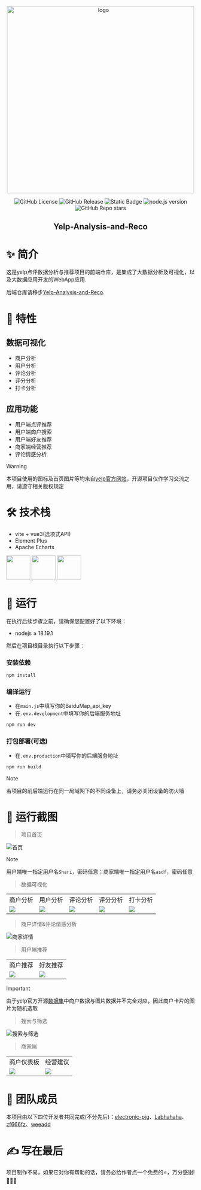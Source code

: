 <div align="center">
    <p align="center">
        <img src="https://github.com/electronic-pig/Yelp-Analysis-and-Reco_frontend/assets/103497254/c430bbf2-fa74-4235-b078-0f4b7b571353" alt="logo" width="500" />
    </p>
    
![GitHub License](https://img.shields.io/github/license/electronic-pig/Yelp-Analysis-and-Reco_frontend)
![GitHub Release](https://img.shields.io/github/v/release/electronic-pig/Yelp-Analysis-and-Reco_frontend)
![Static Badge](https://img.shields.io/badge/collaborator-4-lightblue)
![node.js version](https://img.shields.io/badge/nodejs-18+-orange.svg)
![GitHub Repo stars](https://img.shields.io/github/stars/electronic-pig/Yelp-Analysis-and-Reco_frontend)

<h2 align="center">Yelp-Analysis-and-Reco</h2>
</div>

# ✨ 简介

这是yelp点评数据分析与推荐项目的前端仓库，是集成了大数据分析及可视化，以及大数据应用开发的WebApp应用.

后端仓库请移步[Yelp-Analysis-and-Reco](https://github.com/Labhahaha/Yelp-Analysis-and-Reco).

# 🎉 特性

## 数据可视化

- 商户分析
- 用户分析
- 评论分析
- 评分分析
- 打卡分析

## 应用功能

- 用户端点评推荐
- 用户端商户搜索
- 用户端好友推荐
- 商家端经营推荐
- 评论情感分析

> [!Warning]
> 本项目使用的图标及首页图片等均来自[yelp官方网站](https://www.yelp.com/)，开源项目仅作学习交流之用，请遵守相关版权规定

# 🛠 技术栈

- vite + vue3(选项式API)
- Element Plus
- Apache Echarts

<a title="vue" href="https://cn.vuejs.org/" target="_blank">
    <img height="64px" src="https://github.com/electronic-pig/Yelp-Analysis-and-Reco_frontend/assets/103497254/5d6e1a71-1ac2-4043-866b-17ae33afadfd"/>
</a>
<a title="element-plus" href="https://element-plus.org/zh-CN/" target="_blank">
    <img height="64px" src="https://github.com/electronic-pig/Yelp-Analysis-and-Reco_frontend/assets/103497254/795c9710-e667-49b8-8514-2cc6663b3f8c"/>
</a>
<a title="echarts" href="https://echarts.apache.org/zh/index.html" target="_blank">
    <img height="64px" src="https://github.com/electronic-pig/Yelp-Analysis-and-Reco_frontend/assets/103497254/0106ecb9-df25-4f3c-a27e-d763a75b14af"/>
</a>


# 🚀 运行

在执行后续步骤之前，请确保您配置好了以下环境：

- nodejs ≥ 18.19.1

然后在项目根目录执行以下步骤：

### 安装依赖
```sh
npm install
```

### 编译运行
- 在`main.js`中填写你的BaiduMap_api_key
- 在`.env.development`中填写你的后端服务地址
```sh
npm run dev
```

### 打包部署(可选)
- 在`.env.production`中填写你的后端服务地址
```sh
npm run build
```
> [!NOTE]
> 若项目的前后端运行在同一局域网下的不同设备上，请务必关闭设备的防火墙

# 📸 运行截图
> 项目首页

![首页](https://github.com/electronic-pig/Yelp-Analysis-and-Reco_frontend/assets/103497254/28c9ad69-ae7c-49ce-b4da-c761a6a77218)

> [!NOTE]
> 用户端唯一指定用户名`Shari`，密码任意；商家端唯一指定用户名`asdf`，密码任意

> 数据可视化

<table>
    <tr>
        <td align="center">商户分析</td>
        <td align="center">用户分析</td>
        <td align="center">评论分析</td>
        <td align="center">评分分析</td>
        <td align="center">打卡分析</td>
    </tr>
    <tr>
        <td><img src="https://github.com/electronic-pig/Yelp-Analysis-and-Reco_frontend/assets/103497254/1def87ac-3fcd-4da2-8710-01336098e87b"></td>
        <td><img src="https://github.com/electronic-pig/Yelp-Analysis-and-Reco_frontend/assets/103497254/65b6ff85-fdcc-444c-8b73-7eb62a38381d"></td>
        <td><img src="https://github.com/electronic-pig/Yelp-Analysis-and-Reco_frontend/assets/103497254/611e2552-f661-4926-8c3c-3d180b556a13"></td>
        <td><img src="https://github.com/electronic-pig/Yelp-Analysis-and-Reco_frontend/assets/103497254/b2748536-b8dc-4b3a-945d-95db0632b730"></td>
        <td><img src="https://github.com/electronic-pig/Yelp-Analysis-and-Reco_frontend/assets/103497254/a0fed411-1d6d-4fcc-8239-4e12cf69aecb"></td>
    </tr>
</table>

> 商户详情&评论情感分析

![商家详情](https://github.com/electronic-pig/Yelp-Analysis-and-Reco_frontend/assets/103497254/fe525a1c-5c69-4962-9dd3-9f3e617791c4)

> 用户端推荐

<table>
    <tr>
        <td align="center">商户推荐</td>
        <td align="center">好友推荐</td>
    </tr>
    <tr>
        <td><img src="https://github.com/electronic-pig/Yelp-Analysis-and-Reco_frontend/assets/103497254/629e1db3-7b61-4c5d-bd63-ce429684f6dc"></td>
        <td><img src="https://github.com/electronic-pig/Yelp-Analysis-and-Reco_frontend/assets/103497254/ad97e875-6336-43f5-8c35-538ffe74e29f"></td>
    </tr>
</table>

> [!Important]
> 由于yelp官方开源[数据集](https://www.yelp.com/dataset)中商户数据与图片数据并不完全对应，因此商户卡片的图片为随机选取

> 搜索与筛选

![搜索与筛选](https://github.com/electronic-pig/Yelp-Analysis-and-Reco_frontend/assets/103497254/d86b9dea-8633-4579-bb84-ed11bfb17e4b)

> 商家端

<table>
    <tr>
        <td align="center">商户仪表板</td>
        <td align="center">经营建议</td>
    </tr>
    <tr>
        <td><img src="https://github.com/electronic-pig/Yelp-Analysis-and-Reco_frontend/assets/103497254/c608bfcc-0490-471b-af61-0688d2ae8ba3"></td>
        <td><img src="https://github.com/electronic-pig/Yelp-Analysis-and-Reco_frontend/assets/103497254/6b3ece34-3561-43a4-be17-5cd56cc2b8b2"></td>
    </tr>
</table>

# 🤝 团队成员
本项目由以下四位开发者共同完成(不分先后)：[electronic-pig](https://github.com/electronic-pig)、[Labhahaha](https://github.com/Labhahaha)、[zf666fz](https://github.com/zf666fz)、[weeadd](https://github.com/weeadd)

# ✍ 写在最后
项目制作不易，如果它对你有帮助的话，请务必给作者点一个免费的⭐，万分感谢!🙏🙏🙏
